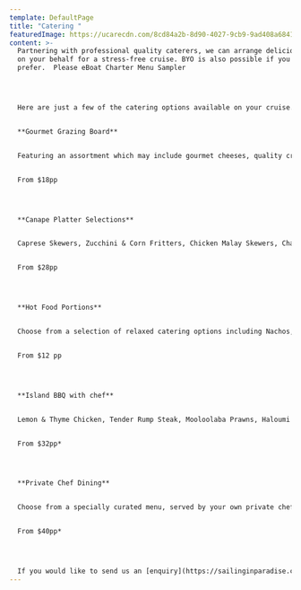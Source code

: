 ```yaml
---
template: DefaultPage
title: "Catering "
featuredImage: https://ucarecdn.com/8cd84a2b-8d90-4027-9cb9-9ad408a68413/
content: >-
  Partnering with professional quality caterers, we can arrange delicious food
  on your behalf for a stress-free cruise. BYO is also possible if you
  prefer.  Please eB﻿oat Charter Menu Sampler




  H﻿ere are just a few of the catering options available on your cruise.  


  **G﻿ourmet G﻿razing Board**


  Featuring an assortment which may include gourmet cheeses, quality crackers, antipasto selections, cured meats, seasonal fruit plus more.


  From $18pp  




  **C﻿anape Platter Selections**


  C﻿aprese Skewers, Zucchini & Corn Fritters, Chicken Malay Skewers, Char Sui Chicken Dumplings, Italian Meatballs, Crumbed Camembert, Truffled Mushroom Arancini


  From $28pp




  **H﻿ot Food Portions**


  C﻿hoose from a selection of relaxed catering options including Nachos, Beef Sliders, Wedges, Ricotta Ravioli, Battered Flathead, Beef Lasagne, Italian Meatballs, Satay Chicken.


  F﻿rom $12 pp




  **Island BBQ with chef**


  L﻿emon & Thyme Chicken, Tender Rump Steak, Mooloolaba Prawns, Haloumi & Vegetable Skewers, Pad Thai Noodle Salad, Baby Chat Potatoes, Mediterranean Salad


  From $32pp*




  **P﻿rivate Chef Dining**


  C﻿hoose from a specially curated menu, served by your own private chef (2-6 guests)


  From $40pp*




  If you would like to send us an [enquiry](https://sailinginparadise.com.au/booking-enquiry/) and we would be happy to email you our catering menu.
---
```

